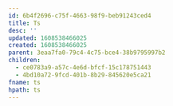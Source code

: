 ```yaml
---
id: 6b4f2696-c75f-4663-98f9-beb91243ced4
title: Ts
desc: ''
updated: 1608538466025
created: 1608538466025
parent: 3eaa7fa0-79c4-4c75-bce4-38b9795997b2
children:
  - ce0783a9-a57c-4e6d-bfcf-15c178751443
  - 4bd10a72-9fcd-401b-8b29-845620e5ca21
fname: ts
hpath: ts
---
```



